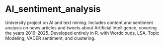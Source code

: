 # AI_sentiment_analysis
University project on AI and text mining. Includes content and sentiment analysis on news articles and tweets about Artificial Intelligence, covering the years 2019–2025. Developed entirely in R, with Wordclouds, LSA, Topic Modeling, VADER sentiment, and clustering.
